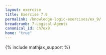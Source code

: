 ```yaml
---
layout: exercise
title: Exercise 7.9
permalink: /knowledge-logic-exercises/ex_9/
breadcrumb: 7-Logical-Agents
canonical_id: ch7ex9
home: "true"
---
```


{% include mathjax_support %}


